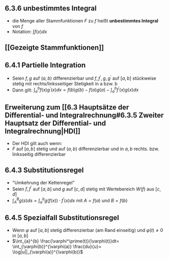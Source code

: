 ## 6.3.6 unbestimmtes Integral
- die Menge aller Stammfunktionen $F$ zu $f$ heißt **unbestimmtes Integral** von $f$
- Notation: $\int f(x)dx$ 
## [[Gezeigte Stammfunktionen]]
## 6.4.1 Partielle Integration
- Seien $f,g$ auf $(a,b)$ differenzierbar und $f,f^\prime,g,g^\prime$ auf $[a,b]$ stückweise stetig mit rechts/linksseitiger Stetigkeit in a bzw. b
- Dann gilt: $\int_{a}^{b} f(x)g^\prime(x)dx = f(b)g(b)-f(a)g(a) - \int_{a}^{b}f^\prime(x)g(x)dx$
## Erweiterung zum [[6.3 Hauptsätze der Differential- und Integralrechnung#6.3.5 Zweiter Hauptsatz der Differential- und Integralrechnung|HDI]] 
- Der HDI gilt auch wenn:
- $F$ auf $[a,b]$ stetig und auf $(a,b)$ differenzierbar und in $a,b$ rechts. bzw. linksseitig differenzierbar 
## 6.4.3 Substitutionsregel
- "Umkehrung der Kettenregel"
- Seien $f,f^\prime$ auf $[a,b]$ und $g$ auf $[c,d]$ stetig mit Wertebereich $W(f)$ aus $[c,d]$
- $\int_{A}^{B}g(s)ds=\int_{a}^{b}g(f(x))\cdot f^\prime(x)dx$ mit $A=f(a)$ und $B=f(b)$
## 6.4.5 Spezialfall Substitutionsregel
- Wenn $\varphi$ auf $[a,b]$ stetig differenzierbar (am Rand einseitig) und $\varphi(t)\neq 0$ in $[a,b]$ 
- $\int_{a}^{b} \frac{\varphi^\prime(t)}{\varphi(t)}dt= \int_{\varphi(b)}^{\varphi(a)} \frac{du}{u}= \log|u||_{\varphi(a)}^{\varphi(b)}$

